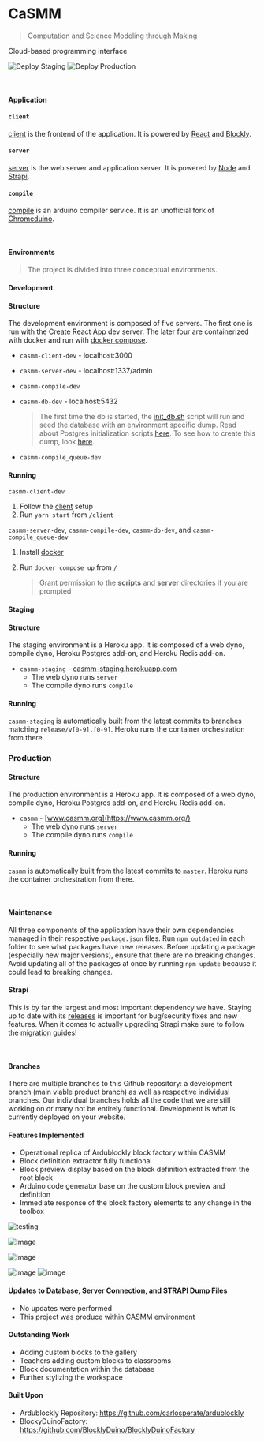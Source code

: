 # CaSMM

> Computation and Science Modeling through Making

Cloud-based programming interface

![Deploy Staging](https://github.com/STEM-C/CaSMM/workflows/Deploy%20Staging/badge.svg)
![Deploy Production](https://github.com/STEM-C/CaSMM/workflows/Deploy%20Production/badge.svg)

<br/>

#### Application

#### `client` 
[client](/client#client) is the frontend of the application. It is powered by [React](https://reactjs.org/) and [Blockly](https://developers.google.com/blockly).

#### `server`

[server](/server#server) is the web server and application server. It is powered by [Node](https://nodejs.org/en/) and [Strapi](https://docs-v3.strapi.io/developer-docs/latest/getting-started/introduction.html).

#### `compile`

  [compile](/compile#compile) is an arduino compiler service. It is an unofficial fork of [Chromeduino](https://github.com/spaceneedle/Chromeduino).

<br/>

#### Environments

> The project is divided into three conceptual environments.

#### Development
#### Structure

The development environment is composed of five servers. The first one is run with the [Create React App](https://create-react-app.dev/docs/getting-started/) dev server. The later four are containerized with docker and run with [docker compose](https://docs.docker.com/compose/).

* `casmm-client-dev` - localhost:3000

* `casmm-server-dev` - localhost:1337/admin

* `casmm-compile-dev` 

* `casmm-db-dev` - localhost:5432

  > The first time the db is started, the [init_db.sh](/scripts/init_db.sh) script will run and seed the database with an environment specific dump. Read about Postgres initialization scripts [here](https://github.com/docker-library/docs/blob/master/postgres/README.md#initialization-scripts). To see how to create this dump, look [here](https://github.com/DavidMagda/CaSMM_fork_2023/blob/develop/scripts/readme.md).

* `casmm-compile_queue-dev`

#### Running

`casmm-client-dev`

1. Follow the [client](/client#setup) setup
2. Run `yarn start` from `/client`

`casmm-server-dev`, `casmm-compile-dev`, `casmm-db-dev`, and `casmm-compile_queue-dev`

1. Install [docker](https://docs.docker.com/get-docker/)

2. Run `docker compose up` from `/`

   > Grant permission to the **scripts** and **server** directories if you are prompted
   

#### Staging

#### Structure

The staging environment is a Heroku app. It is composed of a web dyno, compile dyno, Heroku Postgres add-on, and Heroku Redis add-on.

* `casmm-staging` - [casmm-staging.herokuapp.com](https://casmm-staging.herokuapp.com/)
  * The web dyno runs `server`
  * The compile dyno runs `compile`

#### Running

`casmm-staging` is automatically built from the latest commits to branches matching `release/v[0-9].[0-9]`. Heroku runs the container orchestration from there.

### Production

#### Structure

The production environment is a Heroku app. It is composed of a web dyno, compile dyno, Heroku Postgres add-on, and Heroku Redis add-on.

* `casmm` - [www.casmm.org](https://www.casmm.org/)
  * The web dyno runs `server`
  * The compile dyno runs `compile`

#### Running

`casmm` is automatically built from the latest commits to `master`. Heroku runs the container orchestration from there.

<br/>

#### Maintenance

All three components of the application have their own dependencies managed in their respective `package.json` files. Run `npm outdated` in each folder to see what packages have new releases. Before updating a package (especially new major versions), ensure that there are no breaking changes. Avoid updating all of the packages at once by running `npm update` because it could lead to breaking changes. 

#### Strapi

This is by far the largest and most important dependency we have. Staying up to date with its [releases](https://github.com/strapi/strapi/releases) is important for bug/security fixes and new features. When it comes to actually upgrading Strapi make sure to follow the [migration guides](https://docs-v3.strapi.io/developer-docs/latest/update-migration-guides/migration-guides.html#v3-guides)!

<br/>

#### Branches

There are multiple branches to this Github repository: a development branch (main viable product branch) as well as respective individual branches. Our individual branches holds all the code that we are still working on or many not be entirely functional. Development is what is currently deployed on your website.

#### Features Implemented

- Operational replica of Ardublockly block factory within CASMM
- Block definition extractor fully functional
- Block preview display based on the block definition extracted from the root block
- Arduino code generator base on the custom block preview and definition
- Immediate response of the block factory elements to any change in the toolbox

![testing](https://github.com/Software-Eng-9e/Emerald-Project06-9e/assets/93238079/357a6666-e0ca-41bc-a581-9d49bc45617b)

![image](https://github.com/Software-Eng-9e/Emerald-Project06-9e/assets/93238079/c16b537a-5d7a-428b-9c1b-d6508c1b8765)

![image](https://github.com/Software-Eng-9e/Emerald-Project06-9e/assets/93238079/541c3db4-9356-4540-a120-1b74eb2664d7)

![image](https://github.com/Software-Eng-9e/Emerald-Project06-9e/assets/93238079/de03b5a8-1add-45a3-86d6-6550b42b445f)
![image](https://github.com/Software-Eng-9e/Emerald-Project06-9e/assets/93238079/e4a5c81d-a3c5-4789-9076-a777b72a202a)


#### Updates to Database, Server Connection, and STRAPI Dump Files

- No updates were performed
- This project was produce within CASMM environment

#### Outstanding Work

- Adding custom blocks to the gallery
- Teachers adding custom blocks to classrooms
- Block documentation within the database
- Further stylizing the workspace

#### Built Upon

- Ardublockly Repository:  https://github.com/carlosperate/ardublockly
- BlockyDuinoFactory: https://github.com/BlocklyDuino/BlocklyDuinoFactory





